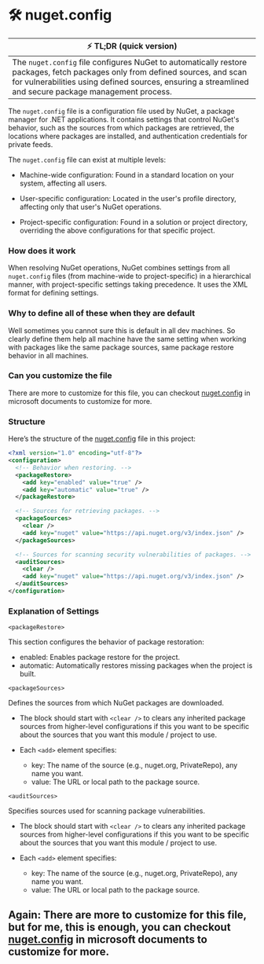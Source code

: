 # 🛠️ nuget.config

| ⚡ TL;DR (quick version)                                                                                                                                                                                                                |
| --------------------------------------------------------------------------------------------------------------------------------------------------------------------------------------------------------------------------------------- |
| The `nuget.config` file configures NuGet to automatically restore packages, fetch packages only from defined sources, and scan for vulnerabilities using defined sources, ensuring a streamlined and secure package management process. |

The `nuget.config` file is a configuration file used by NuGet, a package manager for .NET applications. It contains settings that control NuGet's behavior, such as the sources from which packages are retrieved, the locations where packages are installed, and authentication credentials for private feeds.

The `nuget.config` file can exist at multiple levels:

- Machine-wide configuration: Found in a standard location on your system, affecting all users.

- User-specific configuration: Located in the user's profile directory, affecting only that user's NuGet operations.

- Project-specific configuration: Found in a solution or project directory, overriding the above configurations for that specific project.

### How does it work

When resolving NuGet operations, NuGet combines settings from all `nuget.config` files (from machine-wide to project-specific) in a hierarchical manner, with project-specific settings taking precedence. It uses the XML format for defining settings.

### Why to define all of these when they are default

Well sometimes you cannot sure this is default in all dev machines. So clearly define them help all machine have the same setting when working with packages like the same package sources, same package restore behavior in all machines.

### Can you customize the file

There are more to customize for this file, you can checkout [nuget.config](https://learn.microsoft.com/en-us/nuget/reference/nuget-config-file) in microsoft documents to customize for more.

### Structure

Here’s the structure of the [nuget.config](/nuget.config) file in this project:

```xml
<?xml version="1.0" encoding="utf-8"?>
<configuration>
  <!-- Behavior when restoring. -->
  <packageRestore>
    <add key="enabled" value="true" />
    <add key="automatic" value="true" />
  </packageRestore>

  <!-- Sources for retrieving packages. -->
  <packageSources>
    <clear />
    <add key="nuget" value="https://api.nuget.org/v3/index.json" />
  </packageSources>

  <!-- Sources for scanning security vulnerabilities of packages. -->
  <auditSources>
    <clear />
    <add key="nuget" value="https://api.nuget.org/v3/index.json" />
  </auditSources>
</configuration>
```

### Explanation of Settings

`<packageRestore>`

This section configures the behavior of package restoration:

- enabled: Enables package restore for the project.
- automatic: Automatically restores missing packages when the project is built.

`<packageSources>`

Defines the sources from which NuGet packages are downloaded.

- The block should start with `<clear />` to clears any inherited package sources from higher-level configurations if this you want to be specific about the sources that you want this module / project to use.

- Each `<add>` element specifies:
  - key: The name of the source (e.g., nuget.org, PrivateRepo), any name you want.
  - value: The URL or local path to the package source.

`<auditSources>`

Specifies sources used for scanning package vulnerabilities.

- The block should start with `<clear />` to clears any inherited package sources from higher-level configurations if this you want to be specific about the sources that you want this module / project to use.

- Each `<add>` element specifies:
  - key: The name of the source (e.g., nuget.org, PrivateRepo), any name you want.
  - value: The URL or local path to the package source.

## Again: There are more to customize for this file, but for me, this is enough, you can checkout [nuget.config](https://learn.microsoft.com/en-us/nuget/reference/nuget-config-file) in microsoft documents to customize for more.
